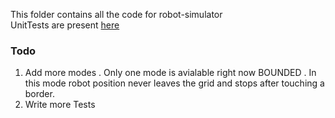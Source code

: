 This folder contains all the code for robot-simulator<br/>
UnitTests are present [here](https://github.com/abbastriesgit/demos-backend/blob/master/src/test/java/com/abbasali/demosbackend/SimpleInterpreterForwardCommandTests.java)

### Todo
1. Add more modes . Only one mode is avialable right now BOUNDED . In this mode robot position never leaves the grid and stops after touching a border.
3. Write more Tests
